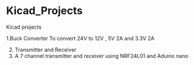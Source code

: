 # Kicad_Projects
Kicad projects

1.Buck Converter
  To convert 24V to 12V , 5V 2A and 3.3V 2A

2. Transmitter and Receiver
3.   A 7 channel transmitter and receiver using NRF24L01 and Aduino nano
